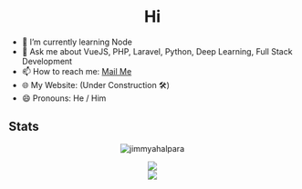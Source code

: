 <h1 align="center">
    Hi
</h1>


<ul>
    <li>🌱 I’m currently learning Node</li>
    <li>💬 Ask me about VueJS, PHP, Laravel, Python, Deep Learning, Full Stack Development</li>
    <li>📫 How to reach me:
        <a href="mailto:jimmyahalpara123@gmail.com">Mail Me</a>
    </li>
    <li>🌐 My Website: (Under Construction 🛠)
<!--         <a href="https://jimmyahalpara.github.io/" target="_blank">Click Here</a> -->
    </li>
    <li>
        😄 Pronouns: He / Him
    </li>



</ul>
<h2>
    Stats
</h2>
<p align="center"> <img src="https://komarev.com/ghpvc/?username=jimmyahalpara&label=Profile%20views&color=0e75b6&style=flat" alt="jimmyahalpara" /> </p>
<p align="center">
    <img src="https://github-readme-stats.vercel.app/api?username=jimmyahalpara&show_icons=true&bg_color=0,360033,000000&text_color=ffffff&icon_color=ffff00&title_color=00bfff">
    <br>
    <img src="https://github-readme-stats.vercel.app/api/top-langs/?username=jimmyahalpara&langs_count=20&layout=compact&bg_color=90,360033,360033,000000&text_color=ffffff&icon_color=ffff00&title_color=00bfff">
</p>
